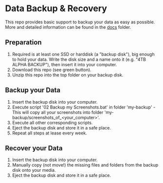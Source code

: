 Data Backup & Recovery
======================

This repo provides basic support to backup your data as easy as possible. More and detailed information can be found in the [docs](docs) folder.

Preparation
-----------
1. Required is at least one SSD or harddisk (a "backup disk"), big enough to hold your data. Write the disk size and a name onto it (e.g. "4TB ALPHA BACKUP"), then insert it into your computer.
2. Download this repo (see green button).
3. Unzip this repo into the top folder on your backup disk.

Backup your Data
----------------
1. Insert the backup disk into your computer.
2. Execute script '02 Backup my Screenshots.bat' in folder 'my-backup' - This will copy all your screenshots into folder 'my-backup/screenshots_of_<your_computer>'. 
3. Execute all other corresponding scripts.
4. Eject the backup disk and store it in a safe place.
5. Repeat all steps at lease every week.

Recover your Data
-----------------
1. Insert the backup disk into your computer.
2. Manually copy (not move!) the missing files and folders from the backup disk onto your media.
3. Eject the backup disk and store it in a safe place.
